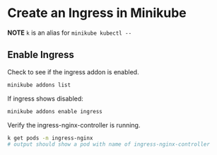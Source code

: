 # Create an Ingress in Minikube

**NOTE** `k` is an alias for `minikube kubectl --`
## Enable Ingress
Check to see if the ingress addon is enabled.
```bash
minikube addons list
```
If ingress shows disabled:
```bash
minikube addons enable ingress
```
Verify the ingress-nginx-controller is running.
```bash
k get pods -n ingress-nginx
# output should show a pod with name of ingress-nginx-controller
```
## 

